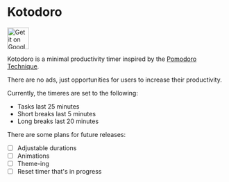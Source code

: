 Kotodoro
========
<a href='https://play.google.com/store/apps/details?id=com.kennyrozario.kotodoro&pcampaignid=MKT-Other-global-all-co-prtnr-py-PartBadge-Mar2515-1'><img alt='Get it on Google Play' src='https://play.google.com/intl/en_us/badges/images/generic/en_badge_web_generic.png' height="50"/></a>

Kotodoro is a minimal productivity timer inspired by the [Pomodoro Technique](https://en.wikipedia.org/wiki/Pomodoro_Technique).

There are no ads, just opportunities for users to increase their productivity. 

Currently, the timeres are set to the following:
- Tasks last 25 minutes
- Short breaks last 5 minutes
- Long breaks last 20 minutes

There are some plans for future releases:
- [ ] Adjustable durations
- [ ] Animations
- [ ] Theme-ing 
- [ ] Reset timer that's in progress
